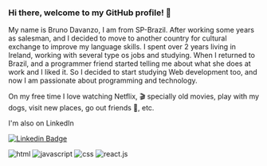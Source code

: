 ### Hi there, welcome to my GitHub profile! 👋

My name is Bruno Davanzo, I am from SP-Brazil. After working some years as salesman, and I decided to move to another country for cultural exchange to improve my language skills.
I spent over 2 years living in Ireland, working with several type os jobs and studying. When I returned to Brazil, and a programmer friend started telling me about what she does at work and I liked it. So I decided to start studying Web development too, and now I am passionate about programming and technology.

On my free time I love watching Netflix, 🎬 specially old movies, play with my dogs, visit new places, go out friends 🍻, etc.

I'm also on LinkedIn

[![Linkedin Badge](https://img.shields.io/badge/linkedin-%230077B5.svg?&style=for-the-badge&logo=linkedin&logoColor=white&link=https://www.linkedin.com/in/bruno-davanzo-b4ba89183/)](https://www.linkedin.com/in/bruno-davanzo-b4ba89183/)

![html](https://img.shields.io/badge/-html-red)
![javascript](https://img.shields.io/badge/-javascript-yellow)
![css](https://img.shields.io/badge/-css-blue)
![react.js](https://img.shields.io/badge/-react.js-success)
